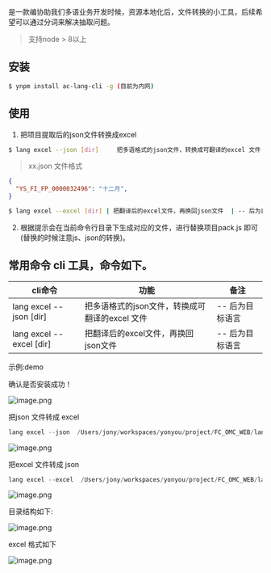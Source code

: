 是一款编协助我们多语业务开发时候，资源本地化后，文件转换的小工具，后续希望可以通过分词来解决抽取问题。
> 支持node > 8以上 


<a name="e655a410"></a>
## 安装

```bash
$ ynpm install ac-lang-cli -g (目前为内网)
```

<a name="ecff77a8"></a>
## 使用

1. 把项目提取后的json文件转换成excel

```bash
$ lang excel --json [dir]     把多语格式的json文件，转换成可翻译的excel 文件  | -- 后为目标语言
```

> xx.json 文件格式


```json
{
  "YS_FI_FP_0000032496": "十二月",
}
```

```bash
$ lang excel --excel [dir] | 把翻译后的excel文件，再换回json文件  | -- 后为目标语言 |
```

2. 根据提示会在当前命令行目录下生成对应的文件，进行替换项目pack.js 即可(替换的时候注意js、json的转换)。

<a name="04082f00"></a>
## 常用命令 cli 工具，命令如下。
| cli命令 | 功能 | 备注 |
| --- | --- | --- |
| lang excel --json [dir] | 把多语格式的json文件，转换成可翻译的excel 文件 | -- 后为目标语言 |
| lang excel --excel [dir] | 把翻译后的excel文件，再换回json文件 | -- 后为目标语言 |


示例:demo

确认是否安装成功！

![image.png](http://design.yonyoucloud.com/static/yuque/0/2019/png/319615/1571820919282-e1f8316f-53fa-4017-95cc-3d382086fb06.png#align=left&display=inline&height=59&name=image.png&originHeight=59&originWidth=306&size=7178&status=done&width=306)

把json 文件转成 excel 

```jsx
lang excel --json  /Users/jony/workspaces/yonyou/project/FC_OMC_WEB/lang/resources/2019_10_23_15_49_40.json
```

![image.png](http://design.yonyoucloud.com/static/yuque/0/2019/png/319615/1571818790405-cfdd1449-d6e5-48ee-976c-46544d15871d.png#align=left&display=inline&height=55&name=image.png&originHeight=55&originWidth=940&size=19895&status=done&width=940)

把excel 文件转成 json

```javascript
lang excel --excel  /Users/jony/workspaces/yonyou/project/FC_OMC_WEB/lang/resources/1571818283216.xlsx 
```

![image.png](http://design.yonyoucloud.com/static/yuque/0/2019/png/319615/1571818668938-8bd50f2a-e396-4268-b94b-bfa963f3687b.png#align=left&display=inline&height=62&name=image.png&originHeight=62&originWidth=922&size=21301&status=done&width=922)

目录结构如下:

![image.png](http://design.yonyoucloud.com/static/yuque/0/2019/png/319615/1571818917722-11298ecb-5398-4f04-95ea-84ab88f808ac.png#align=left&display=inline&height=244&name=image.png&originHeight=244&originWidth=333&size=23818&status=done&width=333)

excel 格式如下

![image.png](http://design.yonyoucloud.com/static/yuque/0/2019/png/319615/1571819361461-51c0fbeb-4b8f-4d59-9d83-4272cda7ecee.png#align=left&display=inline&height=173&name=image.png&originHeight=173&originWidth=785&size=43754&status=done&width=785)